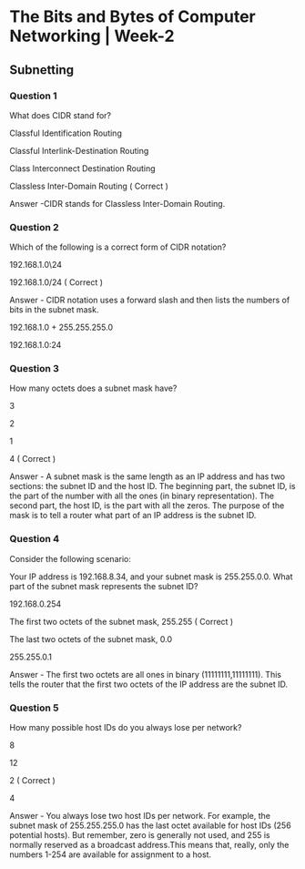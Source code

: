 # The Bits and Bytes of Computer Networking | Week-2

## Subnetting

### Question 1

What does CIDR stand for?

Classful Identification Routing

Classful Interlink-Destination Routing

Class Interconnect Destination Routing

Classless Inter-Domain Routing ( Correct )


Answer -CIDR stands for Classless Inter-Domain Routing.


### Question 2

Which of the following is a correct form of CIDR notation?

192.168.1.0\24

192.168.1.0/24  ( Correct )

Answer - CIDR notation uses a forward slash and then lists the numbers of bits in the subnet mask.

192.168.1.0 + 255.255.255.0

192.168.1.0:24


### Question 3

How many octets does a subnet mask have?

3

2

1

4  ( Correct )

Answer - A subnet mask is the same length as an IP address and has two sections: the subnet ID and the host ID. The beginning part, the subnet ID, is the part of the number with all the ones (in binary representation). The second part, the host ID, is the part with all the zeros. The purpose of the mask is to tell a router what part of an IP address is the subnet ID.


### Question 4

Consider the following scenario:

Your IP address is 192.168.8.34, and your subnet mask is 255.255.0.0. What part of the subnet mask represents the subnet ID?

192.168.0.254

The first two octets of the subnet mask, 255.255   ( Correct )

The last two octets of the subnet mask, 0.0

255.255.0.1

Answer - The first two octets are all ones in binary (11111111,11111111). This tells the router that the first two octets of the IP address are the subnet ID.


### Question 5

How many possible host IDs do you always lose per network?


8

12

2   ( Correct )

4

Answer - You always lose two host IDs per network. For example, the subnet mask of 255.255.255.0 has the last octet available for host IDs (256 potential hosts). But remember, zero is generally not used, and 255 is normally reserved as a broadcast address.This means that, really, only the numbers 1-254 are available for assignment to a host.